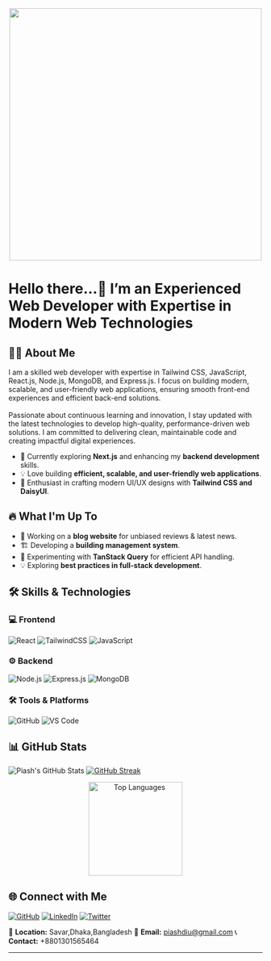 <div align="center">
  <img height="500" src="https://i.ibb.co.com/vC42Gk74/Banner-Image.png"  />
</div>

###

<h1 align="left">Hello there...👋 I’m an Experienced Web Developer with Expertise in Modern Web Technologies</h1>


## 👨‍💻 About Me
<p align="left">I am a skilled web developer with expertise in Tailwind CSS, JavaScript, React.js, Node.js, MongoDB, and Express.js. I focus on  building modern, scalable, and user-friendly web applications, ensuring smooth front-end experiences and efficient back-end solutions.<br><br>Passionate about continuous learning and innovation, I stay updated with the latest technologies to develop high-quality, performance-driven web solutions. I am committed to delivering clean, maintainable code and creating impactful digital experiences.</p>

- 🌱 Currently exploring **Next.js** and enhancing my **backend development** skills.
- 💡 Love building **efficient, scalable, and user-friendly web applications**.
- 🎨 Enthusiast in crafting modern UI/UX designs with **Tailwind CSS and DaisyUI**.

## 🔥 What I'm Up To

- 🚀 Working on a **blog website** for unbiased reviews & latest news.
- 🏗️ Developing a **building management system**.
- 🔄 Experimenting with **TanStack Query** for efficient API handling.
- 💡 Exploring **best practices in full-stack development**.

## 🛠️ Skills & Technologies

### 💻 Frontend
![React](https://img.shields.io/badge/React-61DAFB?style=for-the-badge&logo=react&logoColor=white)
![TailwindCSS](https://img.shields.io/badge/TailwindCSS-38B2AC?style=for-the-badge&logo=tailwind-css&logoColor=white)
![JavaScript](https://img.shields.io/badge/JavaScript-F7DF1E?style=for-the-badge&logo=javascript&logoColor=black)

### ⚙️ Backend
![Node.js](https://img.shields.io/badge/Node.js-339933?style=for-the-badge&logo=node.js&logoColor=white)
![Express.js](https://img.shields.io/badge/Express.js-000000?style=for-the-badge&logo=express&logoColor=white)
![MongoDB](https://img.shields.io/badge/MongoDB-47A248?style=for-the-badge&logo=mongodb&logoColor=white)

### 🛠️ Tools & Platforms
![GitHub](https://img.shields.io/badge/GitHub-181717?style=for-the-badge&logo=github&logoColor=white)
![VS Code](https://img.shields.io/badge/VS%20Code-007ACC?style=for-the-badge&logo=visual-studio-code&logoColor=white)


## 📊 GitHub Stats

![Piash's GitHub Stats](https://github-readme-stats.vercel.app/api?username=piash2k&show_icons=true&theme=dark&height=186)
  <a href="https://git.io/streak-stats">
    <img src="https://nirzak-streak-stats.vercel.app?user=piash2k&theme=dark&height=186" alt="GitHub Streak" />
  </a>

<p align="center">
  <img src="https://github-readme-stats.vercel.app/api/top-langs/?username=piash2k&layout=compact&theme=dark" height="186" alt="Top Languages" />
</p>

## 🌐 Connect with Me

[![GitHub](https://img.shields.io/badge/GitHub-100000?style=for-the-badge&logo=github&logoColor=white)](https://github.com/piash2k)
[![LinkedIn](https://img.shields.io/badge/LinkedIn-0077B5?style=for-the-badge&logo=linkedin&logoColor=white)](https://www.linkedin.com/in/piash-islam-2k)
[![Twitter](https://img.shields.io/badge/Twitter-1DA1F2?style=for-the-badge&logo=twitter&logoColor=white)](https://x.com/PiashIslam2K)

📍 **Location:** Savar,Dhaka,Bangladesh
📧 **Email:** piashdiu@gmail.com
📞 **Contact:** +8801301565464

---
